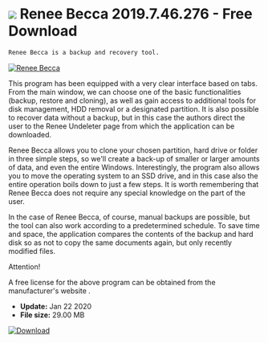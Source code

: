 # ![](https://cdn.softexe.net/static/icon/8/renee-becca-9223.png) Renee Becca 2019.7.46.276 - Free Download

```sh
Renee Becca is a backup and recovery tool.
```
[![Renee Becca](https://gallery.dpcdn.pl/imgc/Tools/85357/g_-_420x350_1.5_-_x5af4abdc-052c-4ca3-bf58-65d7a6c5fb8a.jpg)](https://softexe.net/win/disks-files/data-recovery/renee-becca:abbc.html)

This program has been equipped with a very clear interface based on tabs. From the main window, we can choose one of the basic functionalities (backup, restore and cloning), as well as gain access to additional tools for disk management, HDD removal or a designated partition. It is also possible to recover data without a backup, but in this case the authors direct the user to the Renee Undeleter page from which the application can be downloaded.
 
 Renee Becca allows you to clone your chosen partition, hard drive or folder in three simple steps, so we'll create a back-up of smaller or larger amounts of data, and even the entire Windows. Interestingly, the program also allows you to move the operating system to an SSD drive, and in this case also the entire operation boils down to just a few steps. It is worth remembering that Renee Becca does not require any special knowledge on the part of the user.
 
 In the case of Renee Becca, of course, manual backups are possible, but the tool can also work according to a predetermined schedule. To save time and space, the application compares the contents of the backup and hard disk so as not to copy the same documents again, but only recently modified files.
 
 Attention!
 
 A free license for the above program can be obtained from the manufacturer's website .


- **Update:** Jan 22 2020
- **File size:** 29.00 MB

[![Download](https://cdn.softexe.net/static/img/download.png)](https://softexe.net/win/disks-files/data-recovery/renee-becca:abbc.html)

